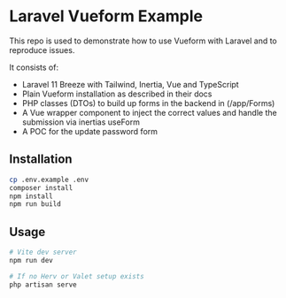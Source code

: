 # Laravel Vueform Example

This repo is used to demonstrate how to use Vueform with Laravel and to reproduce issues.

It consists of:
* Laravel 11 Breeze with Tailwind, Inertia, Vue and TypeScript
* Plain Vueform installation as described in their docs
* PHP classes (DTOs) to build up forms in the backend in (/app/Forms)
* A Vue wrapper component to inject the correct values and handle the submission via inertias useForm
* A POC for the update password form


## Installation

```bash
cp .env.example .env
composer install
npm install
npm run build
```

## Usage

```bash
# Vite dev server
npm run dev
```

```bash
# If no Herv or Valet setup exists
php artisan serve
```

